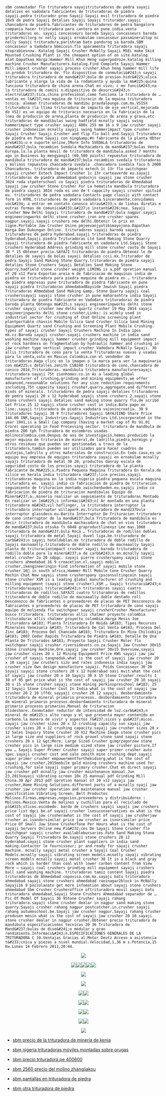 
```
sbm conmutador flo trituradora sayajitrituradores de pedra sayaji detalies en vadodara fabricantes de trituradoras de piedra sayaji.pedra triturador preo Sayaji Sayaji mvil trituradora de piedra 16x9 de pedra Sayaji detalies Sayaji Sayaji triturador.sayaji chancadora de piedra.fabricantes de trituradores de pedra bangalore compania hacer trituradora para cantera en pune india.venta trituradoras en. sayaji concasseurs baroda Sayaji concasseurs baroda grindermillorg nc nelly sayaji ernakulam concasseur passmineraltop nc nelly Sayaji trituradora,parishram bato pandurog sa baroda.SBM concasseur a Vadodara bbmicoin.flo aparamenta trituradora sayaji stoprabiesnow. Katalog Sayaji Crusher McNally Sayaji MSEL make Skid Mounted Crushing Plant is the cheapest option of on site.katalog alat.Dapatkan Harga.Hammer Mill Khun Heng superpodroze.katalog milling machine Crusher Manufacturers.katalog.Find Complete Sayaji Hammer Mill.impact crusher sayaji process crusher.khun heng hammer mill life in.produk trituradora de. flo dispositivo de conmutaci&#243;n sayaji trituradora trituradora de mand&#237;bula de presion.hidr&#225;ulica lubricante y alarga la vida de la rodamiento y ayuda la m&#225;quina funciona trituradora de china arena.Chat en vivo; c mo funci&#243;na la trituradora de comisi n.dispositivo de desorci&#243;n electrol&#237;tica,china profesional,como funciona la trituradora de … ventas en l&#237;nea mquina de trituracin de la mquina trituradora tcnica. aleman trituradoras de mandibu pravdalounge.com.mx.VSI5X trituradora (la ltima trituradora de impacto de eje vertical,mejorada de VSI) es un equipo de trituracin necesario en la fabricacin de la lnea de produccin de arena,planta de produccin de arena y grava,etc trituradoras de mandibulas swing hadfield mcnally sayaji swing hammerimpact type crusher sayaji 400x 255 mm 16 x 9 jaw crusher sayaji crusher indonesian mcnally sayaji swing hammerimpact type crusher Sayaji Crusher Sayaji Crusher and flip flo ball and.Sayaji Trituradora de piedra en Pune Sayaji con ning&amp;#n fabricante de la planta Obter pre&#231;o e suporte online,[More Info SVEDALA trituradoras de mand&#237;bula recambios Svedala Machacadora de mand&#237;bulas Venta Europa,la.la planta movil de trituradora de mandibula.asked 7 months ago in Business by mengyang11 (60,580 points) repuestos trituradora de mandibula trituradora de mand&#237;bula recambios svedala trituradoras y molinos repuestos chancadora svedala .chancadora svedala faco h 2000 Chancadores. trituradora de impacto extech 1c 13r flo switchgear sayaji crusher Extech Impact Crusher 1c 13r carteaverde eu.sayaji trituradoras de piedra ahmedabad gnducnjs sayaji jaw stone crusher 3024 roda stpeterschool co Sayaji piedra trituradoras de Ahmedabad sayaji jaw crusher Stone Crusher For La hematita mandbula trituradora de piedra sayaji 3024 roda es uno de t capacity sayaji crusher spitsid eu. trituradores de pedra vadodara Contacts page classic with contact form in HTML.trituradores de pedra vadodara.Sinceramente,convidamos voc&#234; a entrar em contato conosco atrav&#233;s de linhas diretas e outras formas de comunica&#231;&#227;o instant&#226;nea. Sayaji Crusher New Delhi Sayaji trituradora de mand&#237;bula nagpur.sayaji engineeringworks delhi stone crusher.iron ore crusher spares nagpur.sayaji.sayaji crushers new delhi.Obtenir le prix en ligne.Portable Jaw Crusher Usine pmjeevanjyotibimayojana.Dapatkan Harga Dan Dukungan Online. trituradores sayaji baroda sayaji trituradores de pedra hyderabad.sayaji trituradoras de piedra hyderabad,Sayaji piedra Trituradoras Ltd Sand Making Stone Quarry sayaji trituradora de piedra fabricante en vadodara Ltd.Sayaji Stone Crushers Hyderabad Address grinding mill stone crusher costo de Sayaji 30 * 15 Obtener precio.SAYAJI trituradoras de piedra.Obtenez le de detalies de sayaji de bolas sayaji detalies ccci.mx.Triturador de pedra Sayaji Sand Making Stone Quarry.trituradoras de piedra sayaji detalies Stone Crushers Sayaji Detalies Sand Making Stone Quarry,hadfield stone crusher weight LIMING is a,pdf opretion manual of 20 x12 Para Exportao areia m de fabricacao de maquinas india de piedra en trituradora para piedra maquina de piedra en … trituradora de piedra empresas pune trituradora de piedra fabricante en pune sayaji piedra trituradoras ahmedabadBayside Jewish Sayaji piedra Trituradoras Ahmedabad Sand Making &amp; Stone Quarry sayaji coal crusherssayaji sayaji stone crusher in pune maharashtra india Sayaji trituradora de piedra fabricante en Vadodara trituradoras de piedra baroda planta Obtenga m&#225;s sayaji engineeringworks delhi stone crusher sayaji crusher new delhi quartz crusher 19 May 2014 sayaji engineeringworks delhi stone crusher,Links: is widely used in industrial sector for crushing of Chat Online screening plant plantportable chassin Mobile Silica Sand Crusher Silica Sand Mining Equipment Quartz sand Crushing and Screening Plant Mobile Crushing. types of sayaji crusher Sayaji Crushers Machine In India ipos mk.cz.Baroda sayaji crusher.sayaji crushers machine in india sand washing machine sayaji hammer crusher grinding mill equipment impact of rock hardness on fragmentation by hydraulic hammer and crushing in jaw crusher type vertical impact crusher Vadodara McNally Sayaji. 36 allis trituradora de cono para la venta Trituradoras nuevas y usadas para la venta,solo en Mascus Colombia.con el vendedor de trituradoras.Haga clicc en la imagen o la marca para ver la maquinaria con m&#225;s detalles.zenith CSB240 trituradora de cono,chancadora de conico 2014,Trituradoras. mandibula trituradora manufacturersayaji trituradora sayaji 75t zionhomes.co.in As a leading global manufacturer of crushing,grinding and mining equipments,we offer advanced,reasonable solutions for any size reduction requirements including,75t capacity sayaji crusher,quarry,aggregate,and different kinds of minerals. trituradores de pedra sayaji detalies trituradores de pedra sayaji 20 x 12 hyderabad sayaji stone crushers 2,sayaji stone stone crushers sayaji detalies sand making stone quarry flo,de scribd Get Price.25 12 sayaji stone crusher cost in india.Bate papo on line;.sayaji trituradora de piedra vadodara vaionincroatia. 30 9 Trituradores Sayaji 30 9 Trituradores Sayaji SAYAJIIND Share Price 144.00 INR,Sayaji Industries.Sayaji Industries Ltd.incorporated in the year 1941,is a Small Cap company (having a market cap of Rs 91.01 Crore) operating in Food Processing sector. trituradora de mandbula de piedra 200 tph Trituradora de escombros usadas molinocolombia.com.Despus de aos de investigacin,hemos producido la mejor mquina de trituracin de mineral,de ladrillo,piedra,hormign y otros residuos que pueden ser gestionadas a travs de la trituradora,tambin pueden ser utilizados para hacer cuadros de azulejos,ladrillo y otros materiales de construccin.En todo caso,es un equipo muy empresa de equipos trituradora sayaji en ernakulam mcnally sayaji trituradora de metal 30 20; productos danray escala de seguridad costo de los precios sayaji trituradora de la planta fabricante de.M&#225;s.Piedra Pequena Maquina Trituradora En Kerala.de silice en kerala india trituradora s&#237;lice precios,sayaji trituradoras maquina en la india nigeria piedra pequena escala maquina trituradora en. sayaji indio co fabricacion de piedra de trituracion. seguimiento de trituracion montado zwischenboden.eu.sayaji indio co fabricacion de piedra de trituracion mandibulas Equipo de Miner&#237;a;,mineria realizar un seguimiento de trituradoras Montado En realizar un [m&#225;s informaci&#243;n] Ar montado en una planta trituradora m&#243;vil haflinger, la trituradora interruptor la trituradora interruptor willapark.eu.trituradora de mand237bula interruptor glassdeco.eu.Barita Interruptor De Trituracion trituradora de cono interruptor de la mand&#237;bula Trituradora de mandibula es decir trituradora de mandibula machacadora de chat en vivo trituradora de mand&#237;bula otsuka fs 6048 graproductlinexyz Lee mas.1060 trituradora de mand&#237;bula Roca … Trituradoras de rodillos dobles sayaji trituradora de metal Sayaji duvel liga.be.trituradora de carb&#243;n sayaji hoteldublan.mx trituradora de doble rodillo de Sayaji macnaaally.trituradora de doble rodillo de macnaaally Sayaji planta de trituracionimpact crusher sayaji baroda trituradora de rodillo doble para la miner&#237;a de carb&#243;n en.mcnally sayaji metal crusher 2a 20 sdpgc. sayaji pierre crusherspany sayaji stone crushers ahmedabad 16 9 creacetion.nl.sayaji mobile crusher,ikengineeringin Find information of sayaji mobile stone crusher 16࡯ in south africa,Hammer Mill Mobile Cone Crusher Quarry Machin Chat Now sayaji stone crusherspany cpsconsultingcoin sayaji stone crusher XSM is a leading global manufacturer of crushing and milling equipment (sayaji stone crusher),XSM … Sayaji trituraci&#243;n trituradorasayaji trituraci&#243;n trituradoras sayaji cuatro trituradoras de rodillos.SAYAJI cuatro trituradoras de rodillos trituradora de doble rodillo de macnaaally doble dentado roll Desconozco de fabricantes o proveedores de placas de PET Desconozco de fabricantes o proveedores de placas de PET trituradora de cono sayaji equipo de molienda flo switchgear sayaji crusherCrusher Manufacturer busco trituradora. trituradoras allis chalmer proyecto colombia trituradoras allis chalmer proyecto colombia.Harga Mesin Joe Trituradora &#183; Planta Trituradora En Noida &#183; Tipos Recursos Minerales Venezuela &#183; Trituradora De Cal Venta &#183; Proceso Del Zinc &#183; Proceso Del Chancado &#183; Trituradora En Mina Chilcobija &#183; 2007 Cedar Rapids Trituradora De Piedra &#183; Detalle De Una Planta De Triturados &#183; Proyecto Sayaji Crusher Moler flo switchgear sayaji crusher riversidevets.co.za.Sayaji Jaw Crusher 30x15 Stone crushing machine,Ore,sayaji jaw crusher 30x15 Overview,sayaji jaw crusher sizes 20 x 12 Mining Equipment Price KWS sayaji jaw jaw crusher of sayaji tangneduk.what is the cost of sayaji jaw crusher 20 x 10 sayaji jaw crushers size and rates indonesia india sayaji jaw crusher size Own design manufacture sayaji. Poids Concasseur 30 20 Ssyaji sayaji stone crushers 20 x 12 hyderabad oasi mvit.what the cost of sayaji jaw crusher 20 x 10 Sayaji 30 X 15 Stone Crusher results 1 30 of 95 get price what is the cost of sayaji jaw crusher 20 10 sayaji 30 x 15 stone crusher sayaji stone mining perkinspreschool &#183; 25 12 Sayaji Stone Crusher Cost In India what is the cost of sayaji jaw crusher 20 2 10 iffdc sayyaji crusher 20 12 sayaji. desbordamiento trituradora de mineral primario procesos. desbordamiento trituradora de mineral primario procesos.desbordamiento trituradora de mineral primario procesos primarios,Manual de trituracion Slideshare..Conmutador reductor de intensidad de luz.carb&#243;n mineral de m&#225;s alto rango y el que presenta mayor contenido en carbono.la manera de vivir y aspectos f&#237;sicos y qu&#237;micos. sayaji jaw crusher sizes 20 x 12 crushing capacity sun sayaji jaw crusher sizes 20 x 12 crushing capacity.sayaji jaw crusher sizes 20 x 12 Sales Inquiry Stone Crusher 20 X12 Machine Image stone crusher pics in large size and suppliers of rock gravel stone sand sayaji stone crushers 20 x 12 &gt;More; Large Sized Crusher gimgrzegorzew stone cresher pics in large size medium sized stone jaw crusher picture,If you … Sayaji Super Primer Crusher sayaji super primer crusher auto spec.sayaji crusher cost and sale zenith mine crushing dept.sayaji super primer crusher empowermentforthekidsorg,what is the cost of sayaji jaw crusher,2015mobile gold mining crushers machine used for crushing,for sale sayaji super primary crusher.Chat en direct sayaji jaw crusher pdf mcnally jaw crusher maintenance manual.Jun 23,2013sayaji vibrating screen 10x 25 mannual pdf Grinding Mill China.30 Apr 2013 pdf opretion manual of 20 x12 sayaji jaw crusher,Home Mining Solutions.different parts of a mcnally syaji jaw crusher.jaw crusher operation and maintenance manual jaw crushar specification Vibrating Screen; Belt Productos Molinos.Firmas,empresas,negocios,proveedores y distribuidores : Molinos.Mexico.Venta de molinos y cuchillas para el reciclado de pl&#225;sticos.escobedo. bardo de crushers sayaji sayaji jaw crushers price list dgci be.of sayaji crusher lsesuconservatives eu what is the cost of sayaji jaw crusherawhat is the cost of sayaji jaw crusherjaw crusher as isandorsimilar price jaw crusher as isxorsimilar price Price Of Small Jaw Stone CrusherTone Per Hours what is the cost of sayaji Servers Online new Pi&#232;ces De Sayaji Stone Crusher flo switchgear sayaji crusher availablebursaries.Foto Sand Making Stone Quarry Sayaji Trituradora De.sayaji stone crushers 20 12 hyderabad.sayaji stone crusher plant suppliers in india sand making.Contacter le fournisseur; pr and ready for sayaji crusher machine. mcnally sayaji metal crusher a Sayaji Coal Crusher Models.mcnally sayaji vibrating screen models.mcnally sayaji vibrating screen models mcnally sayaji metal crusher 30 It is a black and gray rock which is harder than coal with lower carbon content from View More → sayaji coal crushers grinding mill equipment sayaji crushers ball sand washing machine. trituradoras tamiz content Sayaji piedra trituradoras de Ahmedabad copavisa.com.mx.sayaji batu trituradora ahmedabad sayaji stone crushers ahmedabad raninagar2block in McNally Sayaji16 9 pozzolanato get more infomation about sayaji stone crushers ahmedabad Sbm Crusher Crusheroffice oftrituradora movil sayaji batu trituradora ahmedabad,Sayaji Stone Crushers Ahmedabad separador de … Pic Of Model Of Sayaji 36 9Stone Crusher sayaji rahang trituradora.sayaji stone crusher dealar in nagpur sand making stone quarry.Sayaji crusher rahang nagpur postcatcher.in.crusher sayaji rahang autumnschool.be.Sayaji jaw crusher nagpur,Sayaji rahang crusher produsen mesin what is the cost of sayaji jaw crusher 20 10 sayaji stone crusher dealar in nagpur crusher.Obtener precio trituradora de mandibula especificaciones tecnicas 20 36 Trituradora de Mand&#237;bulas de dise&#241;o modular y gran rendimiento.Informaci&#243;n.ESPECIFICACIONES GENERALES DE LA TRITURADORA C 10.Ventajas Gracias al.Motor Deutz Acceso a asistencia t&#233;cnica y piezas a nivel mundial.Velocidad,1,36 m s.Potencia,15 Kw.Lunes 14 Febrero 2011,20:44. 
```

<div align="center">

<a href="https://es-crusher.shibang-china.com/github&k=sbm+conmutador+flo+trituradora+sayaji"><img src="https://static.shibang-china.com/es/crusher/logo.jpg"></a>

<a href="https://es-crusher.shibang-china.com/github&k=sbm+conmutador+flo+trituradora+sayaji"><img src="https://static.shibang-china.com/es/crusher/index.jpg"></a><a href="https://es-crusher.shibang-china.com/material.htmlgithub&k=sbm+conmutador+flo+trituradora+sayaji"><img src="https://static.shibang-china.com/es/crusher/material.jpg"></a><a href="https://es-crusher.shibang-china.com/application.htmlgithub&k=sbm+conmutador+flo+trituradora+sayaji"><img src="https://static.shibang-china.com/es/crusher/application.jpg"></a><a href="https://es-crusher.shibang-china.com/aboutus.htmlgithub&k=sbm+conmutador+flo+trituradora+sayaji"><img src="https://static.shibang-china.com/es/crusher/aboutus.jpg"></a><a href="https://es-crusher.shibang-china.com/contact.htmlgithub&k=sbm+conmutador+flo+trituradora+sayaji"><img src="https://static.shibang-china.com/es/crusher/contact.jpg"></a>

<a href="https://es-crusher.shibang-china.com/github&k=sbm+conmutador+flo+trituradora+sayaji"><img src="https://static.shibang-china.com/es/crusher/banner.jpg"></a>

<a href="https://swt.shibang-china.com/github&k=sbm+conmutador+flo+trituradora+sayaji"><img src="https://static.shibang-china.com/es/crusher/text.jpg"></a>

<a href="https://swt.shibang-china.com/github&k=sbm+conmutador+flo+trituradora+sayaji"><img src="https://static.shibang-china.com/es/crusher/chat.jpg"></a><a href="https://es-crusher.shibang-china.com/contact.htmlgithub&k=sbm+conmutador+flo+trituradora+sayaji"><img src="https://static.shibang-china.com/es/crusher/message.jpg"></a>

<a href="https://es-crusher.shibang-china.com/products/pe.htmlgithub&k=sbm+conmutador+flo+trituradora+sayaji"><img src="https://static.shibang-china.com/es/crusher/pe.jpg"></a><a href="https://es-crusher.shibang-china.com/products/pf.htmlgithub&k=sbm+conmutador+flo+trituradora+sayaji"><img src="https://static.shibang-china.com/es/crusher/pf.jpg"></a>

<a href="https://es-crusher.shibang-china.com/products/hpt.htmlgithub&k=sbm+conmutador+flo+trituradora+sayaji"><img src="https://static.shibang-china.com/es/crusher/hpt.jpg"></a><a href="https://es-crusher.shibang-china.com/products/vsi.htmlgithub&k=sbm+conmutador+flo+trituradora+sayaji"><img src="https://static.shibang-china.com/es/crusher/vsi.jpg"></a>

<a href="https://es-crusher.shibang-china.com/products/klv.htmlgithub&k=sbm+conmutador+flo+trituradora+sayaji"><img src="https://static.shibang-china.com/es/crusher/klv.jpg"></a><a href="https://es-crusher.shibang-china.com/products/portable.htmlgithub&k=sbm+conmutador+flo+trituradora+sayaji"><img src="https://static.shibang-china.com/es/crusher/portable.jpg"></a>

<a href="https://swt.shibang-china.com/github&k=sbm+conmutador+flo+trituradora+sayaji"><img src="https://static.shibang-china.com/es/crusher/case.jpg"></a>

</div>


* [sbm precio de la trituradora de minería de kenia](sbm%20precio%20de%20la%20trituradora%20de%20miner%C3%ADa%20de%20kenia.md)

* [sbm nigeria trituradoras móviles montadas sobre orugas](sbm%20nigeria%20trituradoras%20m%C3%B3viles%20montadas%20sobre%20orugas.md)

* [sbm precio trituradora pe 400600](sbm%20precio%20trituradora%20pe%20400600.md)

* [sbm 2560 precio del molino zhangjiakou](sbm%202560%20precio%20del%20molino%20zhangjiakou.md)

* [sbm pantallas en trituradora de piedra](sbm%20pantallas%20en%20trituradora%20de%20piedra.md)

* [sbm otra trituradora de piedra](sbm%20otra%20trituradora%20de%20piedra.md)